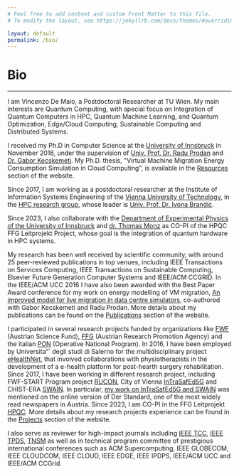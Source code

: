 ```yaml
---
# Feel free to add content and custom Front Matter to this file.
# To modify the layout, see https://jekyllrb.com/docs/themes/#overriding-theme-defaults

layout: default
permalink: /bio/
---
```

# Bio
* * *
I am Vincenzo De Maio, a Postdoctoral Researcher at TU Wien. My main interests are Quantum Computing, with special focus on Integration of Quantum Computers in HPC, Quantum Machine Learning, and Quantum Optimization, Edge/Cloud Computing, Sustainable Computing and Distributed Systems.

I received my Ph.D in Computer Science at the [University of Innsbruck](http://www.uibk.ac.at) in November 2016, under the supervision of [Univ. Prof. Dr. Radu Prodan](http://www.itec.aau.at/~radu/) and [Dr. Gabor Kecskemeti](https://www.researchgate.net/profile/Gabor-Kecskemeti). My Ph.D. thesis, "Virtual Machine Migration Energy Consumption Simulation in Cloud Computing", is available in the [Resources](/resources/) section of the website. 

Since 2017, I am working as a postdoctoral researcher at the Institute of Information Systems Engineering of the [Vienna University of Technology](http://www.tuwien.ac.at), in the [HPC research group](http://hpc.ec.tuwien.ac.at/), whose leader is [Univ. Prof. Dr. Ivona Brandic](https://informatics.tuwien.ac.at/people/ivona-brandic). 

Since 2023, I also collaborate with the [Department of Experimental Physics of the University of Innsbruck](https://www.uibk.ac.at/exphys/index.html.de) and [dr. Thomas Monz](https://www.quantumoptics.at/en/people-list.html) as CO-PI of the HPQC FFG Leitprojekt Project, whose goal is the integration of quantum hardware in HPC systems.

My research has been well received by scientific community, with around 25 peer-reviewed publications in top venues, including IEEE Transactions on Services Computing, IEEE Transactions on Sustainable Computing, Elsevier Future Generation Computer Systems and IEEE/ACM CCGRID. In the IEEE/ACM UCC 2016 I have also been awarded with the Best Paper Award conference for my work on energy modelling of VM migration, [An improved model for live migration in data centre simulators](https://dl.acm.org/doi/10.1145/2996890.2996892), co-authored with Gabor Kecskemeti and Radu Prodan. More details about my publications can be found on the [Publications](/publications/) section of the website.

I participated in several research projects funded by organizations like [FWF](https://www.fwf.ac.at) (Austrian Science Fund), [FFG](https://www.ffg.at/en) (Austrian Research Promotion Agency) and the italian [PON](https://www.istruzione.it/pon/) (Operative National Program). In 2016, I have been employed by Universita“` degli studi di Salerno for the multidisciplinary project [eHealthNet](https://www.ehealthnet.it/progetto-ehealthnet/), that involved collaborations with physiotherapists in the development of a e-health platform for post-hearth surgery rehabilitation. Since 2017, I have been working in different research project, including FWF-START Program project [RUCON](http://rucon.ec.tuwien.ac.at/), City of Vienna [InTraSafEd5G](https://intrasafed.ec.tuwien.ac.at/) and CHIST-ERA [SWAIN](https://www.chistera.eu/projects/swain). In particular, [my work on InTraSafEd5G and SWAIN](https://www.derstandard.at/story/2000136176620/kuenstliche-intelligenzwie-die-sicherheit-im-strassenverkehr-und-das-klima-durch) was mentioned on the online version of Der Standard, one of the most widely read newspapers in Austria. Since 2023, I am CO-PI in the FFG Leitprojekt [HPQC](https://projekte.ffg.at/projekt/4562957). More details about my research projects experience can be found in the [Projects](/projects/) section of the website.  

I also serve as reviewer for high-impact journals including [IEEE TCC](https://ieeexplore.ieee.org/xpl/RecentIssue.jsp?punumber=6245519), [IEEE TPDS](https://www.computer.org/csdl/journal/td), [TNSM](https://www.comsoc.org/publications/journals/ieee-tnsm) as well as in technical program committee of prestigious international conferences such as ACM Supercomputing, IEEE GLOBECOM, IEEE CLOUDCOM, IEEE CLOUD, IEEE EDGE, IEEE IPDPS, IEEE/ACM UCC and IEEE/ACM CCGrid. 



